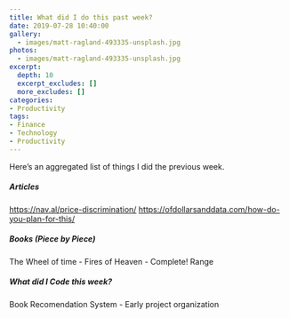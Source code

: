 ```yaml
---
title: What did I do this past week?
date: 2019-07-28 10:40:00
gallery:
  - images/matt-ragland-493335-unsplash.jpg
photos:
  - images/matt-ragland-493335-unsplash.jpg
excerpt:
  depth: 10
  excerpt_excludes: []
  more_excludes: []
categories:
- Productivity
tags:
- Finance
- Technology
- Productivity
---
```


Here’s an aggregated list of things I did the previous week.

##### Articles

https://nav.al/price-discrimination/
https://ofdollarsanddata.com/how-do-you-plan-for-this/


##### Books (Piece by Piece)

The Wheel of time - Fires of Heaven - Complete!
Range


##### What did I Code this week?

Book Recomendation System - Early project organization
